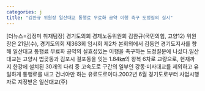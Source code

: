 ```yaml
---
categories: j
title: "김완규 위원장 일산대교 통행료 무료화 공약 이행 촉구 도정질의 실시"
---
```

[더뉴스=김정미 취재팀장] 경기도의회 경제노동위원회 김완규(국민의힘, 고양12) 위원장은 21일(수), 경기도의회 제363회 임시회 제2차 본회의에서 김동연 경기도지사를 향해 일산대교 통행료 무료화 공약의 실효성있는 이행을 촉구하는 도정질문에 나섰다.일산대교는 고양시 법곶동과 김포시 걸포동을 잇는 1.84㎞의 왕복 6차로 교량으로, 현재까지 한강에 설치된 30개의 다리 중 고속도로 구간의 일부인 강동·미사대교를 제외하고 유일하게 통행료를 내고 건너야만 하는 유료도로이다.2002년 6월 경기도로부터 사업시행자로 지정받은 일산대교(주)